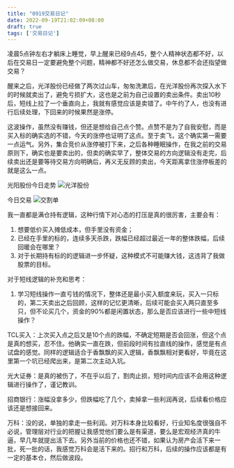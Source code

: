 ```yaml
---
title: "0919交易日记"
date: 2022-09-19T21:02:09+08:00
draft: true
tags: ['交易日记']
---
```


凌晨5点钟左右才躺床上睡觉，早上醒来已经9点45，整个人精神状态都不好，以后在交易日一定要避免整个问题，精神都不好还怎么做交易，休息都不会还指望做交易？

醒来之后，光洋股份已经做了两次过山车，匆匆洗漱后，在光洋股份再次探入水下的时候就卖出了，避免亏损扩大，这也是之前为自己设置的卖出条件。卖出10秒后，短线上拉了一个垂直向上，我就有感觉应该是卖错了。中午约了人，也没有进行后续处理，下回来的时候果然是涨停。

这波操作，虽然没有赚钱，但还是想给自己点个赞。点赞不是为了自我安慰，而是买入标的确实选的不错，今天的涨停也证明了这点。至于卖飞，这个确实第一需要一点运气。另外，集合竞价从涨停被打下来，之后各种睡眠操作，在我之前的交易原则下，确实也是要卖出的，但卖的确实早了，整体交易的方向逻辑没有走完，后续卖出还是要等待交易方向明确后，再义无反顾的卖出，今天距离拿住涨停板差的就是这么一点。

光阳股份今日走势
![光洋股份](/images/220919/IMG_9B17CF7AEC35-1.jpeg)

今日交易
![交割单](/images/220919/IMG_9CFD65049F20-1.jpeg)

我一直都是满仓持有逻辑，这种行情下对心态的打压是真的很厉害，主要会有：
1. 想要低价买入摊低成本，但手里没有资金；
2. 已经在手里的标的，连续多天杀跌，跌幅已经超过最近一年的整体跌幅，后续回暖会在哪里？
3. 对于长期持有标的的逻辑进一步怀疑，这种模式不可能赚大钱，这违背了我做股票的目标。

对于短线逻辑的补充和思考：
1. 学习短线操作一直亏钱的情况下，整体还是最小买入额度来玩，买入一只标的，第二天卖出之后回顾，这样的记忆更清晰，后续可能会买入两只直至多只，但不论买几个，资金的90%都是闲置状态，那么是否应该进行一些中短线操作？

TCL买入：上次买入点之后又是10个点的跌幅，不确定短期是否会回涨，但这个点是真的想买，忍不住。他确实一直在跌，但前段时间有拉直线的操作，感觉是有点试盘的感觉。同样的逻辑适合于香飘飘的买入逻辑，香飘飘相对更看好，毕竟在这里第一个坑已经爬出来，是第二次主动入坑。

光大证券：是真的被伤了，不在乎以后了，割肉止损，短时间内应该不会用这种逻辑进行操作了，谨记教训。

招商银行：涨幅没拿多少，但跌幅吃了几个，卖掉拿一些利润再说，后续看价格应该还是想接回来。

万科：没的说，单独的拿走一些利润。对万科本身比较看好，行业知名度很强自不必说，管理层对行业的把握让我感觉他们要么是有渠道，要么是宏观经济真的牛逼，早几年就提出活下去。另外当前的价格也还不错，如果认为房产会活下来一批，死一批的话，我感觉万科会是活下来的。招行和万科，后续的操作应该都是有一定的基本仓，然后做波段。